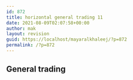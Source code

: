 ```yaml
---
id: 872
title: horizontal general trading 11
date: 2021-08-09T02:07:58+00:00
author: mak
layout: revision
guid: https://localhost/mayaralkhaleej/?p=872
permalink: /?p=872
---
```

## General trading